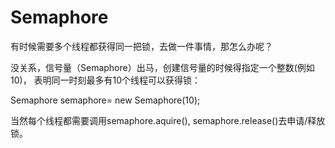 # Semaphore

有时候需要多个线程都获得同一把锁，去做一件事情，那怎么办呢？



没关系，信号量（Semaphore）出马，创建信号量的时候得指定一个整数(例如10)， 表明同一时刻最多有10个线程可以获得锁： 

Semaphore semaphore= new Semaphore(10);



当然每个线程都需要调用semaphore.aquire(), semaphore.release()去申请/释放锁。 